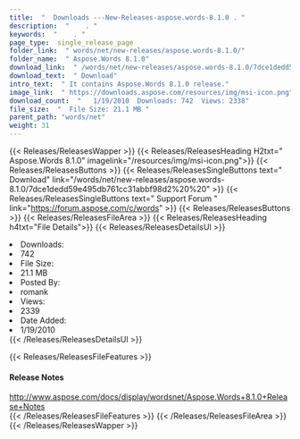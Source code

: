 ```yaml
---
title:  "  Downloads ---New-Releases-aspose.words-8.1.0 . " 
description:  "    . " 
keywords:  "    . " 
page_type:  single_release_page
folder_link:  " words/net/new-releases/aspose.words-8.1.0/"
folder_name:  " Aspose.Words 8.1.0"
download_link:  " /words/net/new-releases/aspose.words-8.1.0/7dce1dedd59e495db761cc31abbf98d2"
download_text:  " Download"
intro_text:  " It contains Aspose.Words 8.1.0 release."
image_link:  " https://downloads.aspose.com/resources/img/msi-icon.png"
download_count:  "   1/19/2010  Downloads: 742  Views: 2338"
file_size:  "  File Size: 21.1 MB "
parent_path: "words/net"
weight: 31 
---
```


{{< Releases/ReleasesWapper >}}
  {{< Releases/ReleasesHeading H2txt=" Aspose.Words 8.1.0" imagelink="/resources/img/msi-icon.png">}}
  {{< Releases/ReleasesButtons >}}
    {{< Releases/ReleasesSingleButtons text=" Download" link="/words/net/new-releases/aspose.words-8.1.0/7dce1dedd59e495db761cc31abbf98d2%20%20" >}}
    {{< Releases/ReleasesSingleButtons text=" Support Forum " link="https://forum.aspose.com/c/words" >}}
  {{< Releases/ReleasesButtons >}}
  {{< Releases/ReleasesFileArea >}}
    {{< Releases/ReleasesHeading h4txt="File Details">}}
    {{< Releases/ReleasesDetailsUl >}}
             <li>Downloads:</li><li>742</li><li>File Size:</li><li>21.1 MB</li><li>Posted By:</li><li>romank</li><li>Views:</li><li>2339</li><li>Date Added:</li><li>1/19/2010</li>
    {{< /Releases/ReleasesDetailsUl >}}

  {{< Releases/ReleasesFileFeatures >}}
      <h4>Release Notes</h4><div><a href="http://www.aspose.com/docs/display/wordsnet/Aspose.Words+8.1.0+Release+Notes">http://www.aspose.com/docs/display/wordsnet/Aspose.Words+8.1.0+Release+Notes</a></div>
  {{< /Releases/ReleasesFileFeatures >}}
 {{< /Releases/ReleasesFileArea >}}
{{< /Releases/ReleasesWapper >}}


